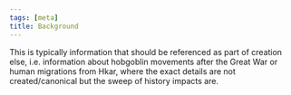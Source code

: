 ```yaml
---
tags: [meta]
title: Background
---
```


This is typically information that should be referenced as part of creation else, i.e. information about hobgoblin movements after the Great War or human migrations from Hkar, where the exact details are not created/canonical but the sweep of history impacts are.
